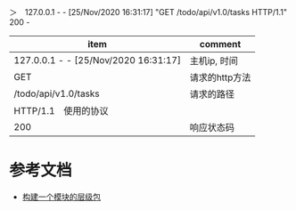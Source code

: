 
＞　127.0.0.1 - - [25/Nov/2020 16:31:17] "GET /todo/api/v1.0/tasks HTTP/1.1" 200 -

| item | comment |
|----| ----|
|127.0.0.1 - - [25/Nov/2020 16:31:17] | 主机ip, 时间|
|GET | 请求的http方法|
|/todo/api/v1.0/tasks | 请求的路径|
|HTTP/1.1　使用的协议|
|200 | 响应状态码|


# 参考文档
- [构建一个模块的层级包](https://python3-cookbook.readthedocs.io/zh_CN/latest/c10/p01_make_hierarchical_package_of_modules.html)

